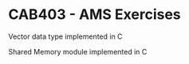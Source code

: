 # CAB403 - AMS Exercises

Vector data type implemented in C 

Shared Memory module implemented in C
